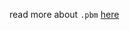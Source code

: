 read more about `.pbm` [here](https://oceancolor.gsfc.nasa.gov/staff/norman/seawifs_image_cookbook/faux_shuttle/pbm.html)
